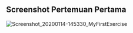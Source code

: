<h2>Screenshot Pertemuan Pertama</h2>

![Screenshot_20200114-145330_MyFirstExercise](https://user-images.githubusercontent.com/43690512/72324553-cb050e80-36dd-11ea-9441-e0162437499d.jpg)
